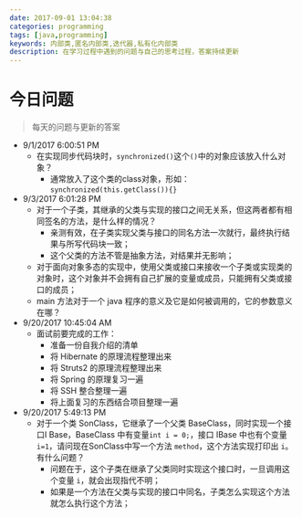 ```yaml
---
date: 2017-09-01 13:04:38
categories: programming
tags: [java,programming]
keywords: 内部类,匿名内部类,迭代器,私有化内部类
description: 在学习过程中遇到的问题与自己的思考过程，答案持续更新
---
```


# 今日问题

> 每天的问题与更新的答案

- 9/1/2017 6:00:51 PM
    - 在实现同步代码块时，`synchronized()`这个`()`中的对象应该放入什么对象？
        - 通常放入了这个类的class对象，形如：`synchronized(this.getClass()){}`
- 9/3/2017 6:01:28 PM
    - 对于一个子类，其继承的父类与实现的接口之间无关系，但这两者都有相同签名的方法，是什么样的情况？
        - 亲测有效，在子类实现父类与接口的同名方法一次就行，最终执行结果与所写代码块一致；
        - 这个父类的方法不管是抽象方法，对结果并无影响；
    - 对于面向对象多态的实现中，使用父类或接口来接收一个子类或实现类的对象时，这个对象并不会拥有自己扩展的变量或成员，只能拥有父类或接口的成员；
    - main 方法对于一个 java 程序的意义及它是如何被调用的，它的参数意义在哪？
- 9/20/2017 10:45:04 AM
    - 面试前要完成的工作：
        - 准备一份自我介绍的清单
        - 将 Hibernate 的原理流程整理出来
        - 将 Struts2 的原理流程整理出来
        - 将 Spring 的原理复习一遍
        - 将 SSH 整合整理一遍
        - 将上面复习的东西结合项目整理一遍
- 9/20/2017 5:49:13 PM
    - 对于一个类 SonClass，它继承了一个父类 BaseClass，同时实现一个接口I Base，BaseClass 中有变量`int i = 0;`，接口 IBase 中也有个变量 `i=1`，请问现在SonClass中写一个方法 `method`，这个方法实现打印出 `i`。有什么问题？
        - 问题在于，这个子类在继承了父类同时实现这个接口时，一旦调用这个变量 `i`，就会出现指代不明；
        - 如果是一个方法在父类与实现的接口中同名，子类怎么实现这个方法就怎么执行这个方法；
